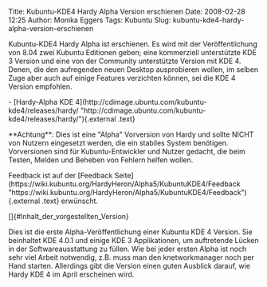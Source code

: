 Title: Kubuntu-KDE4 Hardy Alpha Version erschienen
Date: 2008-02-28 12:25
Author: Monika Eggers
Tags: Kubuntu
Slug: kubuntu-kde4-hardy-alpha-version-erschienen

Kubuntu-KDE4 Hardy Alpha ist erschienen. Es wird mit der
Veröffentlichung von 8.04 zwei Kubuntu Editionen geben; eine kommerziell
unterstützte KDE 3 Version und eine von der Community unterstützte
Version mit KDE 4. Denen, die den aufregenden neuen Desktop ausprobieren
wollen, im selben Zuge aber auch auf einige Features verzichten können,
sei die KDE 4 Version empfohlen.

</p>
-   [Hardy-Alpha KDE
    4](http://cdimage.ubuntu.com/kubuntu-kde4/releases/hardy/ "http://cdimage.ubuntu.com/kubuntu-kde4/releases/hardy/"){.external
    .text}

</p>
**Achtung**: Dies ist eine "Alpha" Vorversion von Hardy und sollte NICHT
von Nutzern eingesetzt werden, die ein stabiles System benötigen.
Vorversionen sind für Kubuntu-Entwickler und Nutzer gedacht, die beim
Testen, Melden und Beheben von Fehlern helfen wollen.

</p>
Feedback ist auf der [Feedback
Seite](https://wiki.kubuntu.org/HardyHeron/Alpha5/KubuntuKDE4/Feedback "https://wiki.kubuntu.org/HardyHeron/Alpha5/KubuntuKDE4/Feedback"){.external
.text} erwünscht.

</p>
[]{#Inhalt_der_vorgestellten_Version}

</p>
Dies ist die erste Alpha-Veröffentlichung einer Kubuntu KDE 4 Version.
Sie beinhaltet KDE 4.0.1 und einige KDE 3 Applikationen, um auftretende
Lücken in der Softwareausstattung zu füllen. Wie bei jeder ersten Alpha
ist noch sehr viel Arbeit notwendig, z.B. muss man den knetworkmanager
noch per Hand starten. Allerdings gibt die Version einen guten Ausblick
darauf, wie Hardy KDE 4 im April erscheinen wird.

</p>
<!--break--><!--break-->
